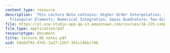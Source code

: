 ```yaml
---
content_type: resource
description: 'This Lecture Note contains: Higher Order Interpolation; Isoparametric
  Triangular Elements; Numerical Integration; Gauss Quadrature; Two-dimensional Integrals.'
file: https://ol-ocw-studio-app-qa.s3.amazonaws.com/courses/16-225-computational-mechanics-of-materials-fall-2003/5da5d70247dc1a2712b7361c14bbc746_lecture_06_notes.pdf
file_type: application/pdf
resourcetype: Document
title: lecture_06_notes.pdf
uid: 5da5d702-47dc-1a27-12b7-361c14bbc746
---
```

